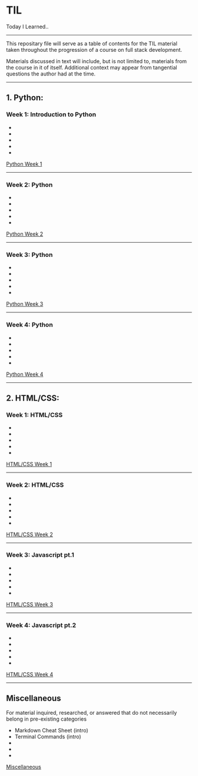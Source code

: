 # TIL
Today I Learned..

--------------------------------
This repositary file will serve as a table of contents for the TIL material taken throughout the progression of a course on full stack development.

Materials discussed in text will include, but is not limited to, materials from the course in it of itself. Additional context may appear from tangential questions the author had at the time.

--------------------------------

## 1. Python: 


### Week 1: Introduction to Python

- 
- 
- 
- 
-

[Python Week 1](https://github.com/downside154/TIL/til-python/week01.md)

--------------------------------
### Week 2: Python

- 
- 
- 
- 
- 

[Python Week 2](https://github.com/downside154/TIL/til-python/week02.md)

--------------------------------
### Week 3: Python

- 
- 
- 
- 
- 

[Python Week 3](https://github.com/downside154/TIL/til-python/week03.md)

--------------------------------
### Week 4: Python

- 
- 
- 
- 
- 

[Python Week 4 ](https://github.com/downside154/TIL/til-python/week04.md)

--------------------------------

## 2.  HTML/CSS: 


### Week 1: HTML/CSS

- 
- 
- 
- 
- 

[HTML/CSS Week 1 ](https://github.com/downside154/TIL/til-html-css/week01.md)

--------------------------------
### Week 2: HTML/CSS

- 
- 
- 
- 
- 

[HTML/CSS Week 2 ](https://github.com/downside154/TIL/til-html-css/week02.md)

--------------------------------
### Week 3: Javascript pt.1

- 
- 
- 
- 
- 

[HTML/CSS Week 3 ](https://github.com/downside154/TIL/til-html-css/week03.md)

--------------------------------
### Week 4: Javascript pt.2

- 
- 
- 
- 
- 

[HTML/CSS Week 4 ](https://github.com/downside154/TIL/til-html-css/week04.md)

--------------------------------


## Miscellaneous

For material inquired, researched, or answered that do not necessarily belong in pre-existing categories

- Markdown Cheat Sheet (intro)
- Terminal Commands (intro)
- 
- 
- 

[Miscellaneous ](https://github.com/downside154/TIL/til-misc/readme.md)